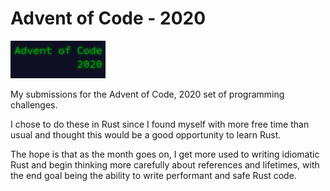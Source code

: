 # Advent of Code  - 2020

![Advent of Code 2020 Banner](resources/aoc.png)

My submissions for the Advent of Code, 2020 set of programming challenges. 

I chose to do these in Rust since I found myself with more free time than usual
and thought this would be a good opportunity to learn Rust. 

The hope is that as the month goes on, I get more used to writing idiomatic Rust
and begin thinking more carefully about references and lifetimes, with the end
goal being the ability to write performant and safe Rust code. 
